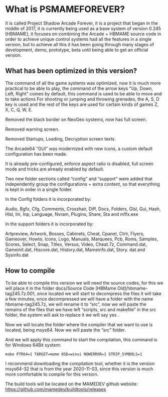 What is PSMAMEFOREVER?
===================
It is called Project Shadow Arcade Forever, it is a project that began in the middle of 2017, it is currently being used as a base system of version 0.245 [HBMAME], it focuses on combining the Arcade + HBMAME source code in order to achieve unique control systems had all the features in a single version, but to achieve all this it has been going through many stages of development, demo, prototype, beta until being able to get an official version.

What has been optimized in this version?
---------------------------------------

The command of all the game systems was optimized, now it is much more practical to be able to play, the command of the arrow keys "Up, Down, Left, Right" comes by default, this command is used to be able to move and to take actions For shooting or jumping and throwing grenades, the A, S, D key is used and the rest of the keys are used for certain kinds of games Z, X, C, Q, W, E.

Removed the black border on NeoGeo systems, now has full screen.

Removed warning screen.

Removed Startups, Loading, Decryption screen texts.

The Arcade64 “GUI” was modernized with new icons, a custom default configuration has been made.

It is already pre-configured, enforce aspect ratio is disabled, full screen mode and tricks are already enabled by default.

Two new folder sections called “config” and “support” were added that independently group the configurations + extra content, so that everything is kept in order in a single folder.

In the Config folders it is incorporated by:

Audio, Bgfx, Cfg, Comments, Crosshair, Diff, Docs, Folders, Glsl, Gui, Hash, Hlsl, Ini, Inp, Language, Nvram, Plugins, Share, Sta and m1fx.exe

In the support folders it is incorporated by:

Artpreview, Artwork, Bosses, Cabinets, Cheat, Cpanel, Ctrlr, Flyers, Gameover, Howto, Icons,
Logo, Manuals, Marquees, Pcb, Roms, Samples, Scores, Select, Snap, Titles, Versus, Video, Cheat.7z, Command.dat, Gameinit.dat, Hiscore.dat, History.dat, Mameinfo.dat, Story. dat and Sysinfo.dat


How to compile
--------------

To be able to compile this version we will need the source codes, for this we will place it in the folder docs/Source Code [HBMame Old]/hbmame-tag245.7z.001, once located we will start to decompress the files it will take a few minutes, once decompressed we will have a folder with the name hbmame-tag245.7z, we will rename it to “src”, now we will paste the remains of the files that we have left “scripts, src and makefile” in the src folder, the system will ask to replace it we will say yes .

Now we will locate the folder where the compiler that we want to use is located, being msys64. Now we will paste the “src” folder.

And we will apply this command to start the compilation, this command is for Windows 64Bit system:
```
make PTR64=1 TARGET=mame OSD=winui NOWERROR=1 STRIP_SYMBOLS=1
```

I recommend downloading the compilation tool, whether it is the version msys64-32 that is from the year 2020-11-03, since this version is much more comfortable to compile for this version.

The build tools will be located on the MAMEDEV github website:
https://github.com/mamedev/buildtools/releases
